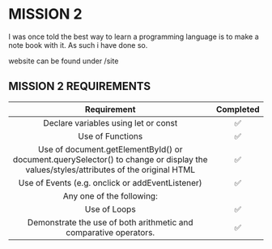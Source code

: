 # MISSION 2

I was once told the best way to learn a programming language is to make a note book with it. 
As such i have done so. 

website can be found under /site

## MISSION 2 REQUIREMENTS 

|Requirement|Completed|
|:---:|:---:|
|Declare variables using let or const |✅|
|Use of Functions |✅|
|Use of document.getElementById() or document.querySelector() to change or display the values/styles/attributes of the original HTML |✅|
|Use of Events (e.g. onclick or addEventListener) |✅|
Any one of the following:||
|    Use of Loops |✅|
|    Demonstrate the use of both arithmetic and comparative operators.|✅|
